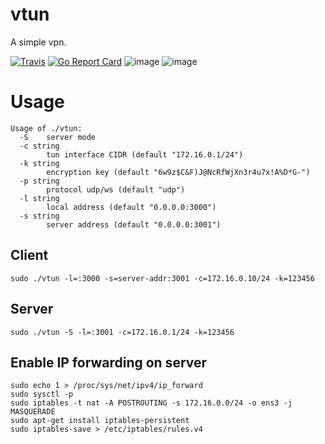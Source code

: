 # vtun

A simple vpn.  

[![Travis](https://travis-ci.com/net-byte/vtun.svg?branch=master)](https://github.com/net-byte/vtun)
[![Go Report Card](https://goreportcard.com/badge/github.com/net-byte/vtun)](https://goreportcard.com/report/github.com/net-byte/vtun)
![image](https://img.shields.io/badge/License-MIT-orange)
![image](https://img.shields.io/badge/License-Anti--996-red)

# Usage  

```
Usage of ./vtun:
  -S    server mode
  -c string
        tun interface CIDR (default "172.16.0.1/24")
  -k string
        encryption key (default "6w9z$C&F)J@NcRfWjXn3r4u7x!A%D*G-")
  -p string
        protocol udp/ws (default "udp")
  -l string
        local address (default "0.0.0.0:3000")
  -s string
        server address (default "0.0.0.0:3001")
```  

## Client

```
sudo ./vtun -l=:3000 -s=server-addr:3001 -c=172.16.0.10/24 -k=123456

```
## Server

```
sudo ./vtun -S -l=:3001 -c=172.16.0.1/24 -k=123456

```

## Enable IP forwarding on server

```
sudo echo 1 > /proc/sys/net/ipv4/ip_forward
sudo sysctl -p
sudo iptables -t nat -A POSTROUTING -s 172.16.0.0/24 -o ens3 -j MASQUERADE
sudo apt-get install iptables-persistent
sudo iptables-save > /etc/iptables/rules.v4
```
